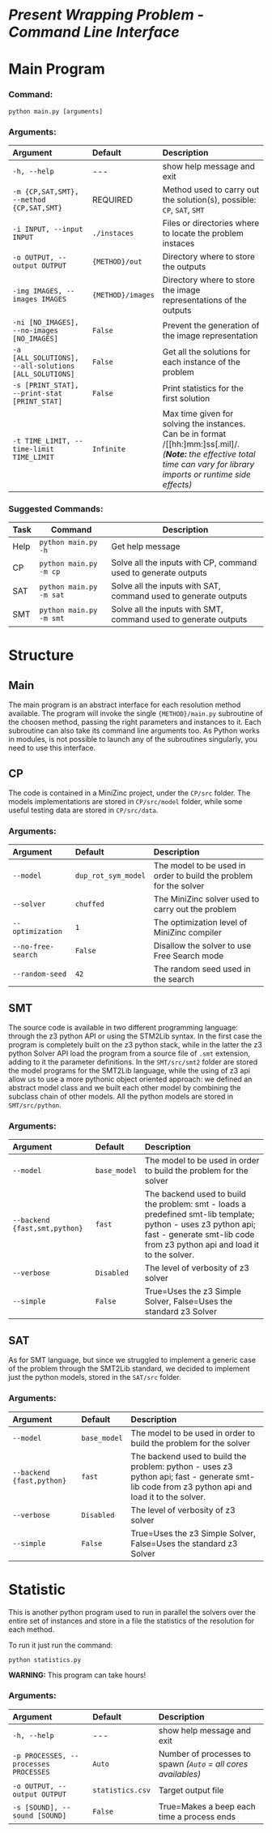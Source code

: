# ***Present Wrapping Problem - Command Line Interface***
# Main Program

### **Command:**

`python main.py [arguments]`

### **Arguments:**
| Argument | Default | Description |
|:---------|:--------|:------------|
| `-h, --help` | --- | show help message and exit |
| `-m {CP,SAT,SMT}, --method {CP,SAT,SMT}` | REQUIRED | Method used to carry out the solution(s), possible: `CP`, `SAT`, `SMT` |
| `-i INPUT, --input INPUT` | `./instaces` | Files or directories where to locate the problem instaces |
| `-o OUTPUT, --output OUTPUT` | `{METHOD}/out` | Directory where to store the outputs |
| `-img IMAGES, --images IMAGES` | `{METHOD}/images` | Directory where to store the image representations of the outputs |
| `-ni [NO_IMAGES], --no-images [NO_IMAGES]` | `False` | Prevent the generation of the image representation |
| `-a [ALL_SOLUTIONS], --all-solutions [ALL_SOLUTIONS]` | `False` | Get all the solutions for each instance of the problem |
| `-s [PRINT_STAT], --print-stat [PRINT_STAT]` | `False` | Print statistics for the first solution |
| `-t TIME_LIMIT, --time-limit TIME_LIMIT` | `Infinite` | Max time given for solving the instances. Can be in format /\[\[hh:\]mm:\]ss\[.mil\]/. *(**Note:** the effective total time can vary for library imports or runtime side effects)*   |

### **Suggested Commands:**

| Task | Command | Description |
| ---- | ------- | ----------- |
| Help | `python main.py -h` | Get help message |
| CP   | `python main.py -m cp` | Solve all the inputs with CP, command used to generate outputs | 
| SAT  | `python main.py -m sat` | Solve all the inputs with SAT, command used to generate outputs | 
| SMT  | `python main.py -m smt` | Solve all the inputs with SMT, command used to generate outputs | 

# Structure
## Main
The main program is an abstract interface for each resolution method available. The program will invoke the single `{METHOD}/main.py` subroutine of the choosen method, passing the right parameters and instances to it. Each subroutine can also take its command line arguments too. As Python works in modules, is not possible to launch any of the subroutines singularly, you need to use this interface. 

## CP
The code is contained in a MiniZinc project, under the `CP/src` folder. The models implementations are stored in `CP/src/model` folder, while some useful testing data are stored in `CP/src/data`.

### **Arguments:**
| Argument | Default | Description |
|:---------|:--------|:------------|
| `--model` | `dup_rot_sym_model` | The model to be used in order to build the problem for the solver |
| `--solver` | `chuffed` | The MiniZinc solver used to carry out the problem |
| `--optimization` | `1` | The optimization level of MiniZinc compiler |
| `--no-free-search` | `False` | Disallow the solver to use Free Search mode |
| `--random-seed` | `42` | The random seed used in the search |

## SMT
The source code is available in two different programming language: through the z3 python API or using the STM2Lib syntax. In the first case the program is completely built on the z3 python stack, while in the latter the z3 python Solver API load the program from a source file of `.smt` extension, adding to it the parameter definitions. In the `SMT/src/smt2` folder are stored the model programs for the SMT2Lib language, while the using of z3 api allow us to use a more pythonic object oriented approach: we defined an abstract model class and we built each other model by combining the subclass chain of other models. All the python models are stored in `SMT/src/python`.

### **Arguments:**
| Argument | Default | Description |
|:---------|:--------|:------------|
| `--model` | `base_model` | The model to be used in order to build the problem for the solver |
| `--backend {fast,smt,python}` | `fast` | The backend used to build the problem: smt - loads a predefined smt-lib template; python - uses z3 python api; fast - generate smt-lib code from z3 python api and load it to the solver. |
| `--verbose` | `Disabled` | The level of verbosity of z3 solver |
| `--simple` | `False` | True=Uses the z3 Simple Solver, False=Uses the standard z3 Solver |

## SAT
As for SMT language, but since we struggled to implement a generic case of the problem through the SMT2Lib standard, we decided to implement just the python models, stored in the `SAT/src` folder. 

### **Arguments:**
| Argument | Default | Description |
|:---------|:--------|:------------|
| `--model` | `base_model` | The model to be used in order to build the problem for the solver |
| `--backend {fast,python}` | `fast` | The backend used to build the problem: python - uses z3 python api; fast - generate smt-lib code from z3 python api and load it to the solver. |
| `--verbose` | `Disabled` | The level of verbosity of z3 solver |
| `--simple` | `False` | True=Uses the z3 Simple Solver, False=Uses the standard z3 Solver |

# Statistic
This is another python program used to run in parallel the solvers over the entire set of instances and store in a file the statistics of the resolution for each method.

To run it just run the command:

`python statistics.py`

**WARNING:** This program can take hours! 

### **Arguments:**
| Argument | Default | Description |
|:---------|:--------|:------------|
| `-h, --help` | --- | show help message and exit |
| `-p PROCESSES, --processes PROCESSES` | `Auto` | Number of processes to spawn *(`Auto` = all cores availables)* |
| `-o OUTPUT, --output OUTPUT` | `statistics.csv` | Target output file |
| `-s [SOUND], --sound [SOUND]` | `False` | True=Makes a beep each time a process ends |